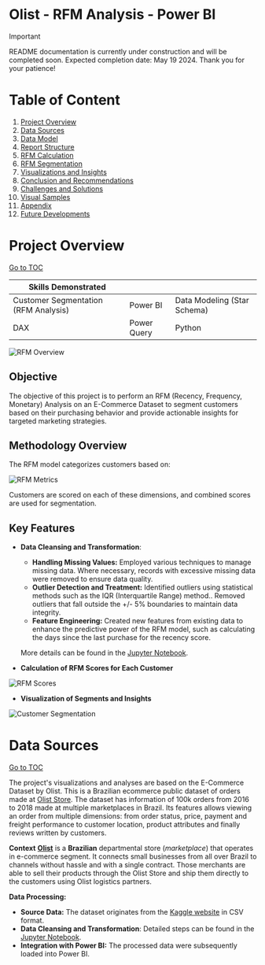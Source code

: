 # Olist - RFM Analysis - Power BI

> [!IMPORTANT]  
> README documentation is currently under construction and will be completed soon. Expected completion date: May 19 2024. Thank you for your patience!

# Table of Content

1. [Project Overview](#Project-Overview)
2. [Data Sources](#Data-Sources)
3. [Data Model](#Data-Model)
4. [Report Structure](#Report-Structure)
5. [RFM Calculation](#RFM-Calculation)
6. [RFM Segmentation](#RFM-Segmentation)
7. [Visualizations and Insights](#Visualizations-and-Insights)
8. [Conclusion and Recommendations](#Conclusion-and-Recommendations)
9. [Challenges and Solutions](#Challenge-and-Solutions)
10. [Visual Samples](#Visual-Samples)
11. [Appendix](#Appendix)
12. [Future Developments](#Future-Developments)

<a name='Project-Overview'></a>
# Project Overview
[Go to TOC](#top)

| Skills Demonstrated                  |             |                             |
| ------------------------------------ | ----------- | --------------------------- |
| Customer Segmentation (RFM Analysis) | Power BI    | Data Modeling (Star Schema) |
| DAX                                  | Power Query | Python                      |

![RFM Overview](https://github.com/AspiringDSer/Olist-RFM-Analysis-Power-BI/assets/79289892/6bdddbaf-c04c-4643-a745-5a46806713d0)

## Objective 

The objective of this project is to perform an RFM (Recency, Frequency, Monetary) Analysis on an E-Commerce Dataset to segment customers based on their purchasing behavior and provide actionable insights for targeted marketing strategies.
## Methodology Overview 

The RFM model categorizes customers based on:

![RFM Metrics](https://github.com/AspiringDSer/Olist-RFM-Analysis-Power-BI/assets/79289892/cc6654f5-537f-4d0b-a216-3cfd6cf32abb)

Customers are scored on each of these dimensions, and combined scores are used for segmentation.
## Key Features

- **Data Cleansing and Transformation**: 
	- **Handling Missing Values:** Employed various techniques to manage missing data. Where necessary, records with excessive missing data were removed to ensure data quality.
	- **Outlier Detection and Treatment:** Identified outliers using statistical methods such as the IQR (Interquartile Range) method.. Removed outliers that fall outside the +/- 5% boundaries to maintain data integrity.
	- **Feature Engineering:** Created new features from existing data to enhance the predictive power of the RFM model, such as calculating the days since the last purchase for the recency score.
	
	More details can be found in the [Jupyter Notebook](https://github.com/AspiringDSer/Olist-RFM-Analysis-Power-BI/blob/master/Olist%20-%20RFM%20Analysis.ipynb). 
	
- **Calculation of RFM Scores for Each Customer**

![RFM Scores](https://github.com/AspiringDSer/Olist-RFM-Analysis-Power-BI/assets/79289892/c417a147-edf4-4899-a382-6869d100c09e)

- **Visualization of Segments and Insights**

![Customer Segmentation](https://github.com/AspiringDSer/Olist-RFM-Analysis-Power-BI/assets/79289892/525a4ccf-8264-402d-8ef0-a2b203f18a3f)

<a name='Data-Sources'></a>
# Data Sources
[Go to TOC](#top)

The project's visualizations and analyses are based on the E-Commerce Dataset by Olist. This is a Brazilian ecommerce public dataset of orders made at [Olist Store](https://olist.com/pt-br/). The dataset has information of 100k orders from 2016 to 2018 made at multiple marketplaces in Brazil. Its features allows viewing an order from multiple dimensions: from order status, price, payment and freight performance to customer location, product attributes and finally reviews written by customers. 

**Context**
**[Olist](https://olist.com/pt-br/)** is a **Brazilian** departmental store (_marketplace_) that operates in e-commerce segment. It connects small businesses from all over Brazil to channels without hassle and with a single contract. Those merchants are able to sell their products through the Olist Store and ship them directly to the customers using Olist logistics partners.

**Data Processing:**

- **Source Data:** The dataset originates from the [Kaggle website](https://www.kaggle.com/datasets/olistbr/brazilian-ecommerce) in CSV format.
- **Data Cleansing and Transformation**: Detailed steps can be found in the [Jupyter Notebook](https://github.com/AspiringDSer/Olist-RFM-Analysis-Power-BI/blob/master/Olist%20-%20RFM%20Analysis.ipynb). 
- **Integration with Power BI:** The processed data were subsequently loaded into Power BI.

